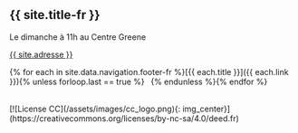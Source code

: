 <hr style="height:10px;visibility:hidden;margin:0"/>

## {{ site.title-fr }} 

Le dimanche à 11h au Centre Greene

[{{ site.adresse }}](/coordonnées.html)

{% for each in site.data.navigation.footer-fr %}[{{ each.title }}]({{ each.link }}){% unless forloop.last == true %} &ensp;{% endunless %}{% endfor %}

<br>
[![License CC](/assets/images/cc_logo.png){: img_center}](https://creativecommons.org/licenses/by-nc-sa/4.0/deed.fr)
